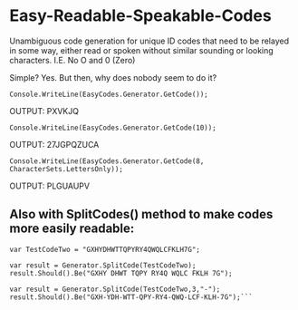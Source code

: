 # Easy-Readable-Speakable-Codes
Unambiguous code generation for unique ID codes that need to be relayed in some way, either read or spoken without similar sounding or looking characters. I.E. No O and 0 (Zero)

Simple? Yes. But then, why does nobody seem to do it?

```Console.WriteLine(EasyCodes.Generator.GetCode());```  

OUTPUT: PXVKJQ
  
  
```Console.WriteLine(EasyCodes.Generator.GetCode(10));```  

OUTPUT: 27JGPQZUCA
    
  
```Console.WriteLine(EasyCodes.Generator.GetCode(8, CharacterSets.LettersOnly));```  

OUTPUT: PLGUAUPV


## Also with SplitCodes() method to make codes more easily readable:  

```  
var TestCodeTwo = "GXHYDHWTTQPYRY4QWQLCFKLH7G";
        
var result = Generator.SplitCode(TestCodeTwo);
result.Should().Be("GXHY DHWT TQPY RY4Q WQLC FKLH 7G");

var result = Generator.SplitCode(TestCodeTwo,3,"-");
result.Should().Be("GXH-YDH-WTT-QPY-RY4-QWQ-LCF-KLH-7G");```

